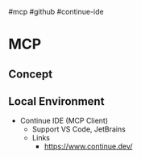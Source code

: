#mcp #github #continue-ide

# MCP

## Concept
## Local Environment

* Continue IDE (MCP Client)
	* Support VS Code, JetBrains
	* Links
		* https://www.continue.dev/